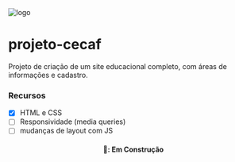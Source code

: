 <img alt="logo" title="CECAF" src="https://user-images.githubusercontent.com/78828927/148151176-829957f5-a4e9-4aa4-a3d2-23ca8210a9bf.png">

# projeto-cecaf
Projeto de criação de um site educacional completo, com áreas de informações e cadastro.<br>

### Recursos
- [x] HTML e CSS
- [ ] Responsividade (media queries)
- [ ] mudanças de layout com JS
<h4 align="center"> 
	🚧:  Em Construção
</h4>
